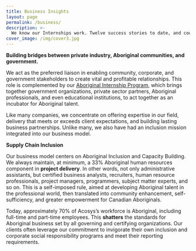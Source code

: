 ```yaml
---
title: Business Insights
layout: page
permalink: /business/
description: >-
  We know our Internships work. Twelve success stories to date, and counting.
cover_image: /img/cover3.jpg
---
```


**Building bridges between private industry, Aboriginal communities, and government.**

We act as the preferred liaison in enabling community, corporate, and government stakeholders to
create vital and profitable relationships. This role is complemented by our [Aboriginal Internship
Program](/internships), which brings together government organizations, private sector partners, Aboriginal
professionals, and even educational institutions, to act together as an incubator for Aboriginal talent.

Like many companies, we concentrate on offering expertise in our field, delivery that meets or exceeds
client expectations, and building lasting business partnerships. Unlike many, we also have had an
inclusion mission integrated into our business model.

**Supply Chain Inclusion**

Our business model centers on Aboriginal Inclusion and Capacity Building. We always maintain, at
minimum, a 33% Aboriginal human resources component in **project delivery**. In other words, not only
administrative assistants, but certified business analysts, recruiters, human resource professionals,
project managers, programmers, subject matter experts, and so on. This is a self-imposed rule, aimed at
developing Aboriginal talent in the professional world, then translated into community enhancement,
self-sufficiency, and greater empowerment for Canadian Aboriginals.

Today, approximately 70% of Acosys’s workforce is Aboriginal, including full-time and part-time
employees. This **shatters** the standards for Aboriginal business set by all governing and certifying
organizations. Our clients often leverage our commitment to invigorate their own inclusion and
corporate social responsibility programs and meet their reporting requirements.
